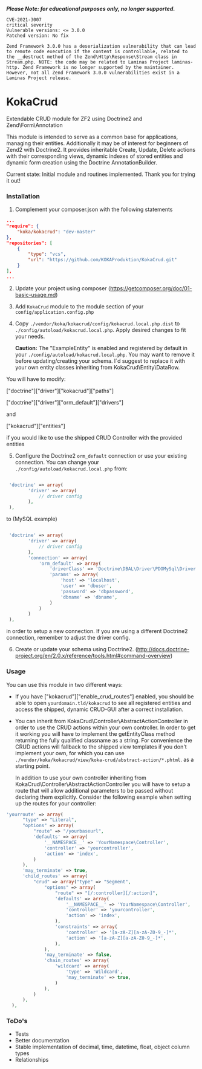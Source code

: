 ***Please Note: for educational purposes only, no longer supported.***
```
CVE-2021-3007
critical severity
Vulnerable versions: <= 3.0.0
Patched version: No fix

Zend Framework 3.0.0 has a deserialization vulnerability that can lead to remote code execution if the content is controllable, related to the __destruct method of the Zend\Http\Response\Stream class in Stream.php. NOTE: the code may be related to Laminas Project laminas-http. Zend Framework is no longer supported by the maintainer. However, not all Zend Framework 3.0.0 vulnerabilities exist in a Laminas Project release.
```
# KokaCrud

Extendable CRUD module for ZF2 using Doctrine2 and Zend\Form\Annotation

This module is intended to serve as a common base for applications, managing their entities. Additionally it may be of interest for beginners of Zend2 with Doctrine2. It provides inheritable Create, Update, Delete actions with their corresponding views, dynamic indexes of stored entities and dynamic form creation using the Doctrine AnnotationBuilder.

Current state: Initial module and routines implemented. Thank you for trying it out!

### Installation
1. Complement your composer.json with the following statements

  ```json
  ...
  "require": {
      "koka/kokacrud": "dev-master"
  },
  "repositories": [
      {
          "type": "vcs",
          "url": "https://github.com/KOKAProduktion/KokaCrud.git"
      }
  ],
  ...
  ```
2. Update your project using composer (https://getcomposer.org/doc/01-basic-usage.md)

3. Add `KokaCrud` module to the module section of your `config/application.config.php`

4. Copy `./vendor/koka/kokacrud/config/kokacrud.local.php.dist` to `./config/autoload/kokacrud.local.php`. Apply desired changes to fit your needs.
      
    **Caution:** The "ExampleEntity" is enabled and registered by default in your `./config/autoload/kokacrud.local.php`. You may want to remove it before updating/creating your schema. I`d suggest to replace it with your own entity classes inheriting from KokaCrud\Entity\DataRow.

  You will have to modify:
  
  ["doctrine"]["driver"]["kokacrud"]["paths"]
  
  ["doctrine"]["driver"]["orm_default"]["drivers"]
  
  and
  
  ["kokacrud"]["entities"]
  
  if you would like to use the shipped CRUD Controller with the provided entities

5. Configure the Doctrine2 `orm_default` connection or use your existing connection. You can change your `./config/autoload/kokacrud.local.php` from:

  ```php
  
   'doctrine' => array(
          'driver' => array(
              // driver config
          ),
   ),
  
  ```
  to (MySQL example)
  ```php
  
   'doctrine' => array(
          'driver' => array(
              // driver config
          ),
          'connection' => array(
              'orm_default' => array(
                  'driverClass' => 'Doctrine\DBAL\Driver\PDOMySql\Driver',
                  'params' => array(
                      'host' => 'localhost',
                      'user' => 'dbuser',
                      'password' => 'dbpassword',
                      'dbname' => 'dbname',
                  )
              )
          )
   ),
  ```
  in order to setup a new connection. If you are using a different Doctrine2 connection, remember to adjust the driver config.

6. Create or update your schema using Doctrine2. (http://docs.doctrine-project.org/en/2.0.x/reference/tools.html#command-overview)

### Usage

You can use this module in two different ways:

* If you have ["kokacrud"]["enable_crud_routes"] enabled, you should be able to open `yourdomain.tld/kokacrud` to see all registered entities and access the shipped, dynamic CRUD-GUI after a correct installation.

* You can inherit from KokaCrud\Controller\AbstractActionController in order to use the CRUD actions within your own controller. In order to get it working you will have to implement the getEntityClass method returning the fully qualified classname as a string. For convenience the CRUD actions will fallback to the shipped view templates if you don't implement your own, for which you can use `./vendor/koka/kokacrud/view/koka-crud/abstract-action/*.phtml`. as a starting point. 

  In addition to use your own controller inheriting from KokaCrud\Controller\AbstractActionController you will have to setup a route that will allow additional parameters to be passed without declaring them explicitly. Consider the following example when setting up the routes for your controller:

```php
'yourroute' => array(
      "type" => "Literal",
      "options" => array(
          "route" => "/yourbaseurl",
          'defaults' => array(
              '__NAMESPACE__' => 'YourNamespace\Controller',
              'controller' => 'yourcontroller',
              'action' => 'index',
          )
      ),
      'may_terminate' => true,
      'child_routes' => array(
          "crud" => array("type" => "Segment",
              "options" => array(
                  "route" => "[/:controller][/:action]",
                  'defaults' => array(
                      '__NAMESPACE__' => 'YourNamespace\Controller',
                      'controller' => 'yourcontroller',
                      'action' => 'index',
                  ),
                  'constraints' => array(
                      'controller' => '[a-zA-Z][a-zA-Z0-9_-]*',
                      'action' => '[a-zA-Z][a-zA-Z0-9_-]*',
                  ),
              ),
              'may_terminate' => false,
              'chain_routes' => array(
                  'wildcard' => array(
                      'type' => 'Wildcard',
                      'may_terminate' => true,
                  )
              ),
          )
      ),
  ),

```

### ToDo's

- Tests
- Better documentation
- Stable implementation of decimal, time, datetime, float, object column types
- Relationships
